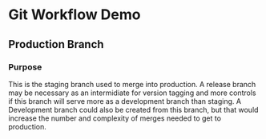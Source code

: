 # Git Workflow Demo
## Production Branch
### Purpose
This is the staging branch used to merge into production. A release branch may be necessary as an intermidiate for version tagging and more controls if this branch will serve more as a development branch than staging. A Development branch could also be created from this branch, but that would increase the number and complexity of merges needed to get to production. 
